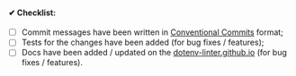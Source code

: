 <!--
Thank you for your pull request. Please provide a description above and review
the requirements below.

Bug fixes and new features should include tests.
-->

<!-- _Please make sure to review and check all of these items:_ -->

#### ✔ Checklist:

<!-- Remove items that do not apply. For completed items, change [ ] to [x]. -->

- [ ] Commit messages have been written in [Conventional Commits](https://www.conventionalcommits.org) format;
- [ ] Tests for the changes have been added (for bug fixes / features);
- [ ] Docs have been added / updated on the [dotenv-linter.github.io](https://github.com/dotenv-linter/dotenv-linter.github.io) (for bug fixes / features).

<!-- _NOTE: these things are not required to open a PR and can be done afterwards / while the PR is open._ -->
